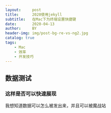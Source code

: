 ```yaml
---
layout:     post
title:      2020使用jekyll
subtitle:   在Mac下为终端设置快捷键
date:       2020-04-13
author:     BY
header-img: img/post-bg-re-vs-ng2.jpg
catalog: true
tags:
    - Mac
    - 效率
    - 开发技巧
---
```


## 数据测试

###  这样是否可以快速展现

我想知道数据可以怎么被发出来，并且可以被魔战站